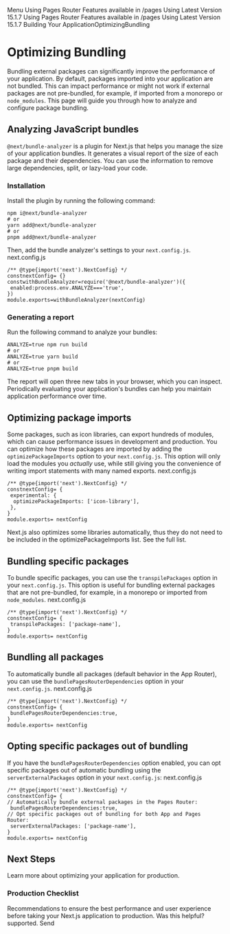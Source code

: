Menu
Using Pages Router
Features available in /pages
Using Latest Version
15.1.7
Using Pages Router
Features available in /pages
Using Latest Version
15.1.7
Building Your ApplicationOptimizingBundling
# Optimizing Bundling
Bundling external packages can significantly improve the performance of your application. By default, packages imported into your application are not bundled. This can impact performance or might not work if external packages are not pre-bundled, for example, if imported from a monorepo or `node_modules`. This page will guide you through how to analyze and configure package bundling.
## Analyzing JavaScript bundles
`@next/bundle-analyzer` is a plugin for Next.js that helps you manage the size of your application bundles. It generates a visual report of the size of each package and their dependencies. You can use the information to remove large dependencies, split, or lazy-load your code.
### Installation
Install the plugin by running the following command:
```
npm i@next/bundle-analyzer
# or
yarn add@next/bundle-analyzer
# or
pnpm add@next/bundle-analyzer
```

Then, add the bundle analyzer's settings to your `next.config.js`.
next.config.js
```
/** @type{import('next').NextConfig} */
constnextConfig= {}
constwithBundleAnalyzer=require('@next/bundle-analyzer')({
 enabled:process.env.ANALYZE==='true',
})
module.exports=withBundleAnalyzer(nextConfig)
```

### Generating a report
Run the following command to analyze your bundles:
```
ANALYZE=true npm run build
# or
ANALYZE=true yarn build
# or
ANALYZE=true pnpm build
```

The report will open three new tabs in your browser, which you can inspect. Periodically evaluating your application's bundles can help you maintain application performance over time.
## Optimizing package imports
Some packages, such as icon libraries, can export hundreds of modules, which can cause performance issues in development and production.
You can optimize how these packages are imported by adding the `optimizePackageImports` option to your `next.config.js`. This option will only load the modules you _actually_ use, while still giving you the convenience of writing import statements with many named exports.
next.config.js
```
/** @type{import('next').NextConfig} */
constnextConfig= {
 experimental: {
  optimizePackageImports: ['icon-library'],
 },
}
module.exports= nextConfig
```

Next.js also optimizes some libraries automatically, thus they do not need to be included in the optimizePackageImports list. See the full list.
## Bundling specific packages
To bundle specific packages, you can use the `transpilePackages` option in your `next.config.js`. This option is useful for bundling external packages that are not pre-bundled, for example, in a monorepo or imported from `node_modules`.
next.config.js
```
/** @type{import('next').NextConfig} */
constnextConfig= {
 transpilePackages: ['package-name'],
}
module.exports= nextConfig
```

## Bundling all packages
To automatically bundle all packages (default behavior in the App Router), you can use the `bundlePagesRouterDependencies` option in your `next.config.js`.
next.config.js
```
/** @type{import('next').NextConfig} */
constnextConfig= {
 bundlePagesRouterDependencies:true,
}
module.exports= nextConfig
```

## Opting specific packages out of bundling
If you have the `bundlePagesRouterDependencies` option enabled, you can opt specific packages out of automatic bundling using the `serverExternalPackages` option in your `next.config.js`:
next.config.js
```
/** @type{import('next').NextConfig} */
constnextConfig= {
// Automatically bundle external packages in the Pages Router:
 bundlePagesRouterDependencies:true,
// Opt specific packages out of bundling for both App and Pages Router:
 serverExternalPackages: ['package-name'],
}
module.exports= nextConfig
```

## Next Steps
Learn more about optimizing your application for production.
### Production Checklist
Recommendations to ensure the best performance and user experience before taking your Next.js application to production.
Was this helpful?
supported.
Send
